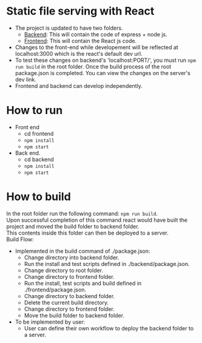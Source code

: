 # Static file serving with React

- The project is updated to have two folders.
  - [Backend](https://github.com/Rikveet/NodeJS-Express-Templates/tree/NodeJS_Express_React/backend): This will contain the code of express + node js.
  - [Frontend](https://github.com/Rikveet/NodeJS-Express-Templates/tree/NodeJS_Express_React/frontend): This will contain the React js code.
- Changes to the front-end while developement will be reflected at localhost:3000 which is the react's default dev url.
- To test these changes on backend's 'localhost:PORT/', you must run ```npm run build``` in the root folder. Once the build process of the root package.json is completed. You can view the changes on the server's dev link.
- Frontend and backend can develop independently.

# How to run

- Front end
  - cd frontend
  - ```npm install```
  - ```npm start```
- Back end.
  - cd backend
  - ```npm install```
  - ```npm start```

# How to build

In the root folder run the following command: ```npm run build```.<br/>
Upon successful completion of this command react would have built the project and moved the build folder to backend folder.<br/>
This contents inside this folder can then be deployed to a server.<br/>
Build Flow:
  - Implemented in the build command of ./package.json:
    - Change directory into backend folder.
    - Run the install and test scripts defined in ./backend/package.json.
    - Change directory to root folder.
    - Change directory to frontend folder.
    - Run the install, test scripts and build defined in ./frontend/package.json.
    - Change directory to backend folder.
    - Delete the current build directory.
    - Change directory to frontend folder.
    - Move the build folder to backend folder. 
  - To be implemented by user:
    - User can define their own workflow to deploy the backend folder to a server.
